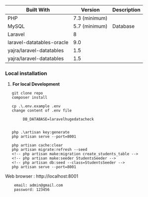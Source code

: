 

| Built With                | Version       | Description |
| ------------------------- | ------------- | ----------- |
| PHP                       | 7.3 (minimum) |             |
| MySQL                     | 5.7 (minimum) | Database    |
| Laravel                   | 8             |             |
| laravel-datatables-oracle | 9.0           |             |
| yajra/laravel-datatables  | 1.5           |             |
| yajra/laravel-datatables  | 1.5           |             |



### Local installation


1. **For local Development**
```
   git clone repo
   composer install

   cp .\.env.example .env   
   change content of .env file

        DB_DATABASE=laravelhugedatacheck


   php .\artisan key:generate   
   php artisan serve --port=8001

   php artisan cache:clear
   php artisan migrate:refresh --seed
   <!-- php artisan make:migration create_students_table -->
   <!-- php artisan make:seeder StudentsSeeder -->
   <!-- php artisan db:seed --class=StudentsSeeder -->
   php artisan serve --port=8001
```

Web browser : http://localhost:8001
 ```
     email: admin@gmail.com
     password: 123456
 ```
